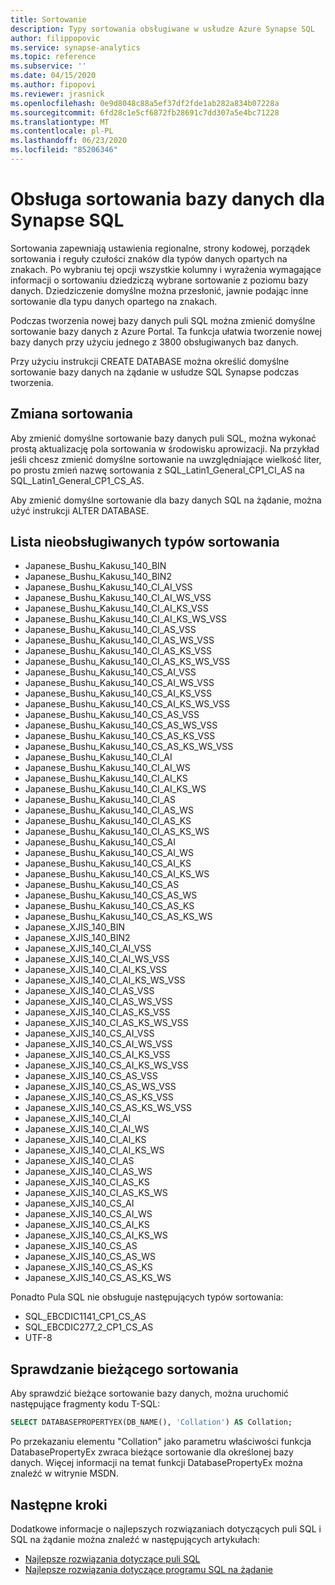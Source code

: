 ```yaml
---
title: Sortowanie
description: Typy sortowania obsługiwane w usłudze Azure Synapse SQL
author: filippopovic
ms.service: synapse-analytics
ms.topic: reference
ms.subservice: ''
ms.date: 04/15/2020
ms.author: fipopovi
ms.reviewer: jrasnick
ms.openlocfilehash: 0e9d8048c88a5ef37df2fde1ab282a834b07228a
ms.sourcegitcommit: 6fd28c1e5cf6872fb28691c7dd307a5e4bc71228
ms.translationtype: MT
ms.contentlocale: pl-PL
ms.lasthandoff: 06/23/2020
ms.locfileid: "85206346"
---
```

# <a name="database-collation-support-for-synapse-sql"></a>Obsługa sortowania bazy danych dla Synapse SQL

Sortowania zapewniają ustawienia regionalne, strony kodowej, porządek sortowania i reguły czułości znaków dla typów danych opartych na znakach. Po wybraniu tej opcji wszystkie kolumny i wyrażenia wymagające informacji o sortowaniu dziedziczą wybrane sortowanie z poziomu bazy danych. Dziedziczenie domyślne można przesłonić, jawnie podając inne sortowanie dla typu danych opartego na znakach.

Podczas tworzenia nowej bazy danych puli SQL można zmienić domyślne sortowanie bazy danych z Azure Portal. Ta funkcja ułatwia tworzenie nowej bazy danych przy użyciu jednego z 3800 obsługiwanych baz danych.

Przy użyciu instrukcji CREATE DATABASE można określić domyślne sortowanie bazy danych na żądanie w usłudze SQL Synapse podczas tworzenia.

## <a name="changing-collation"></a>Zmiana sortowania
Aby zmienić domyślne sortowanie bazy danych puli SQL, można wykonać prostą aktualizację pola sortowania w środowisku aprowizacji. Na przykład jeśli chcesz zmienić domyślne sortowanie na uwzględniające wielkość liter, po prostu zmień nazwę sortowania z SQL_Latin1_General_CP1_CI_AS na SQL_Latin1_General_CP1_CS_AS. 

Aby zmienić domyślne sortowanie dla bazy danych SQL na żądanie, można użyć instrukcji ALTER DATABASE.

## <a name="list-of-unsupported-collation-types"></a>Lista nieobsługiwanych typów sortowania
*    Japanese_Bushu_Kakusu_140_BIN
*    Japanese_Bushu_Kakusu_140_BIN2
*    Japanese_Bushu_Kakusu_140_CI_AI_VSS
*    Japanese_Bushu_Kakusu_140_CI_AI_WS_VSS
*    Japanese_Bushu_Kakusu_140_CI_AI_KS_VSS
*    Japanese_Bushu_Kakusu_140_CI_AI_KS_WS_VSS
*    Japanese_Bushu_Kakusu_140_CI_AS_VSS
*    Japanese_Bushu_Kakusu_140_CI_AS_WS_VSS
*    Japanese_Bushu_Kakusu_140_CI_AS_KS_VSS
*    Japanese_Bushu_Kakusu_140_CI_AS_KS_WS_VSS
*    Japanese_Bushu_Kakusu_140_CS_AI_VSS
*    Japanese_Bushu_Kakusu_140_CS_AI_WS_VSS
*    Japanese_Bushu_Kakusu_140_CS_AI_KS_VSS
*    Japanese_Bushu_Kakusu_140_CS_AI_KS_WS_VSS
*    Japanese_Bushu_Kakusu_140_CS_AS_VSS
*    Japanese_Bushu_Kakusu_140_CS_AS_WS_VSS
*    Japanese_Bushu_Kakusu_140_CS_AS_KS_VSS
*    Japanese_Bushu_Kakusu_140_CS_AS_KS_WS_VSS
*    Japanese_Bushu_Kakusu_140_CI_AI
*    Japanese_Bushu_Kakusu_140_CI_AI_WS
*    Japanese_Bushu_Kakusu_140_CI_AI_KS
*    Japanese_Bushu_Kakusu_140_CI_AI_KS_WS
*    Japanese_Bushu_Kakusu_140_CI_AS
*    Japanese_Bushu_Kakusu_140_CI_AS_WS
*    Japanese_Bushu_Kakusu_140_CI_AS_KS
*    Japanese_Bushu_Kakusu_140_CI_AS_KS_WS
*    Japanese_Bushu_Kakusu_140_CS_AI
*    Japanese_Bushu_Kakusu_140_CS_AI_WS
*    Japanese_Bushu_Kakusu_140_CS_AI_KS
*    Japanese_Bushu_Kakusu_140_CS_AI_KS_WS
*    Japanese_Bushu_Kakusu_140_CS_AS
*    Japanese_Bushu_Kakusu_140_CS_AS_WS
*    Japanese_Bushu_Kakusu_140_CS_AS_KS
*    Japanese_Bushu_Kakusu_140_CS_AS_KS_WS
*    Japanese_XJIS_140_BIN
*    Japanese_XJIS_140_BIN2
*    Japanese_XJIS_140_CI_AI_VSS
*    Japanese_XJIS_140_CI_AI_WS_VSS
*    Japanese_XJIS_140_CI_AI_KS_VSS
*    Japanese_XJIS_140_CI_AI_KS_WS_VSS
*    Japanese_XJIS_140_CI_AS_VSS
*    Japanese_XJIS_140_CI_AS_WS_VSS
*    Japanese_XJIS_140_CI_AS_KS_VSS
*    Japanese_XJIS_140_CI_AS_KS_WS_VSS
*    Japanese_XJIS_140_CS_AI_VSS
*    Japanese_XJIS_140_CS_AI_WS_VSS
*    Japanese_XJIS_140_CS_AI_KS_VSS
*    Japanese_XJIS_140_CS_AI_KS_WS_VSS
*    Japanese_XJIS_140_CS_AS_VSS
*    Japanese_XJIS_140_CS_AS_WS_VSS
*    Japanese_XJIS_140_CS_AS_KS_VSS
*    Japanese_XJIS_140_CS_AS_KS_WS_VSS
*    Japanese_XJIS_140_CI_AI
*    Japanese_XJIS_140_CI_AI_WS
*    Japanese_XJIS_140_CI_AI_KS
*    Japanese_XJIS_140_CI_AI_KS_WS
*    Japanese_XJIS_140_CI_AS
*    Japanese_XJIS_140_CI_AS_WS
*    Japanese_XJIS_140_CI_AS_KS
*    Japanese_XJIS_140_CI_AS_KS_WS
*    Japanese_XJIS_140_CS_AI
*    Japanese_XJIS_140_CS_AI_WS
*    Japanese_XJIS_140_CS_AI_KS
*    Japanese_XJIS_140_CS_AI_KS_WS
*    Japanese_XJIS_140_CS_AS
*    Japanese_XJIS_140_CS_AS_WS
*    Japanese_XJIS_140_CS_AS_KS
*    Japanese_XJIS_140_CS_AS_KS_WS

Ponadto Pula SQL nie obsługuje następujących typów sortowania:

*    SQL_EBCDIC1141_CP1_CS_AS
*    SQL_EBCDIC277_2_CP1_CS_AS
*    UTF-8

## <a name="checking-the-current-collation"></a>Sprawdzanie bieżącego sortowania
Aby sprawdzić bieżące sortowanie bazy danych, można uruchomić następujące fragmenty kodu T-SQL:
```sql
SELECT DATABASEPROPERTYEX(DB_NAME(), 'Collation') AS Collation;
```
Po przekazaniu elementu "Collation" jako parametru właściwości funkcja DatabasePropertyEx zwraca bieżące sortowanie dla określonej bazy danych. Więcej informacji na temat funkcji DatabasePropertyEx można znaleźć w witrynie MSDN.

## <a name="next-steps"></a>Następne kroki

Dodatkowe informacje o najlepszych rozwiązaniach dotyczących puli SQL i SQL na żądanie można znaleźć w następujących artykułach:

- [Najlepsze rozwiązania dotyczące puli SQL](best-practices-sql-pool.md)
- [Najlepsze rozwiązania dotyczące programu SQL na żądanie](best-practices-sql-on-demand.md)


